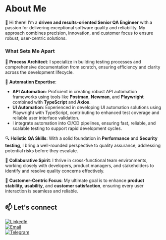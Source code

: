 # About Me  

👋 Hi there! I’m a **driven and results-oriented Senior QA Engineer** with a passion for delivering exceptional software quality and reliability. My approach combines precision, innovation, and customer focus to ensure robust, user-centric solutions.  

### What Sets Me Apart  

🚀 **Process Architect**: I specialize in building testing processes and comprehensive documentation from scratch, ensuring efficiency and clarity across the development lifecycle.  

🤖 **Automation Expertise**:  
- **API Automation**: Proficient in creating robust API automation frameworks using tools like **Postman**, **Newman**, and **Playwright** combined with **TypeScript** and **Axios**. 
- **UI Automation**: Experienced in developing UI automation solutions using Playwright with TypeScript, contributing to enhanced test coverage and reliable user interface validation.
- I integrate automation into CI/CD pipelines, ensuring fast, reliable, and scalable testing to support rapid development cycles.  

🔍 **Holistic QA Skills**: With a solid foundation in **Performance** and **Security testing**, I bring a well-rounded perspective to quality assurance, addressing potential risks before they escalate.  

🤝 **Collaborative Spirit**: I thrive in cross-functional team environments, working closely with developers, product managers, and stakeholders to identify and resolve quality concerns effectively.  

🎯 **Customer-Centric Focus**: My ultimate goal is to enhance **product stability, usability**, and **customer satisfaction**, ensuring every user interaction is seamless and reliable.  

## 📫 Let's connect


[![LinkedIn](https://img.shields.io/badge/LinkedIn-0077B5?style=flat-square&logo=linkedin&logoColor=white)](https://www.linkedin.com/in/oleksandr-kalyna/)   
[![Email](https://img.shields.io/badge/Email-D14836?style=flat-square&logo=gmail&logoColor=white)](mailto:oleksandrkalyna@yahoo.com)   
[![Telegram](https://img.shields.io/badge/Telegram-2CA5E0?style=flat-square&logo=telegram&logoColor=white)](https://t.me/o_kalyna)



